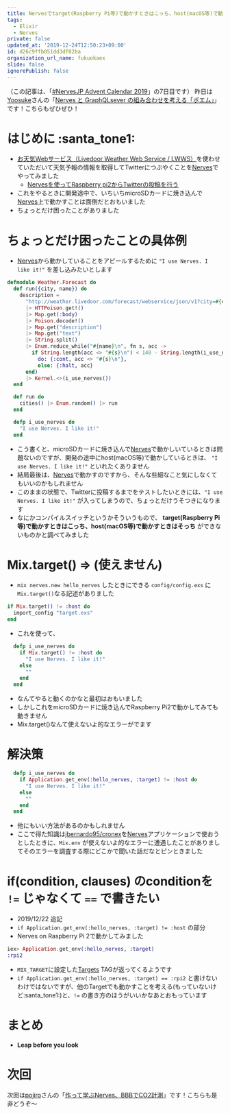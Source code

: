 ```yaml
---
title: Nervesでtarget(Raspberry Pi等)で動かすときはこっち、host(macOS等)で動かすときはそっち
tags:
  - Elixir
  - Nerves
private: false
updated_at: '2019-12-24T12:50:23+09:00'
id: d26c9ffb051dd3df82ba
organization_url_name: fukuokaex
slide: false
ignorePublish: false
---
```

（この記事は、「[#NervesJP Advent Calendar 2019](https://qiita.com/advent-calendar/2019/nervesjp)」の7日目です）
昨日は[Yoosuke](https://qiita.com/Yoosuke)さんの「[Nerves と GraphQLsever の組み合わせを考える「ポエム」](https://qiita.com/Yoosuke/items/50fc77bf8230109cfa88)」です！こちらもぜひぜひ！

# はじめに :santa_tone1: 
- [お天気Webサービス（Livedoor Weather Web Service / LWWS）](http://weather.livedoor.com/weather_hacks/webservice)を使わせていただいて天気予報の情報を取得してTwitterにつぶやくことを[Nerves](https://nerves-project.org/)でやってみました
    - [Nervesを使ってRaspberry pi2からTwitterの投稿を行う](https://qiita.com/torifukukaiou/items/6096c201fbb013e65baa)
- これをやるときに開発途中で、いちいちmicroSDカードに焼き込んで[Nerves](https://nerves-project.org/)上で動かすことは面倒だとおもいました
- ちょっとだけ困ったことがありました

# ちょっとだけ困ったことの具体例
- [Nerves](https://nerves-project.org/)から動かしていることをアピールするために `"I use Nerves. I like it!"` を差し込みたいとします

```Elixir:lib/weather/forecast.ex 
defmodule Weather.Forecast do
  def run({city, name}) do
    description =
      "http://weather.livedoor.com/forecast/webservice/json/v1?city=#{city}"
      |> HTTPoison.get!()
      |> Map.get(:body)
      |> Poison.decode!()
      |> Map.get("description")
      |> Map.get("text")
      |> String.split()
      |> Enum.reduce_while("#{name}\n", fn s, acc ->
        if String.length(acc <> "#{s}\n") < 140 - String.length(i_use_nerves()),
          do: {:cont, acc <> "#{s}\n"},
          else: {:halt, acc}
      end)
      |> Kernel.<>(i_use_nerves())
  end

  def run do
    cities() |> Enum.random() |> run
  end

  defp i_use_nerves do
    "I use Nerves. I like it!"
  end
```
- こう書くと、microSDカードに焼き込んで[Nerves](https://nerves-project.org/)で動かしいているときは問題ないのですが、開発の途中にhost(macOS等)で動かしているときは、 `"I use Nerves. I like it!"` といれたくありません
- 結局最後は、[Nerves](https://nerves-project.org/)で動かすのですから、そんな些細なこと気にしなくてもいいのかもしれません
- このままの状態で、Twitterに投稿するまでをテストしたいときには、`"I use Nerves. I like it!"` が入ってしまうので、ちょっとだけうそつきになります
- なにかコンパイルスイッチというかそういうもので、 **target(Raspberry Pi等)で動かすときはこっち、host(macOS等)で動かすときはそっち** ができないものかと調べてみました

# Mix.target() => (使えません)
- `mix nerves.new hello_nerves` したときにできる `config/config.exs` に `Mix.target()`なる記述がありました

```Elixir:config/config.exs
if Mix.target() != :host do
  import_config "target.exs"
end
```
- これを使って、

```Elixir:lib/weather/forecast.ex 
  defp i_use_nerves do
    if Mix.target() != :host do
      "I use Nerves. I like it!"
    else
      ""
    end
  end
```
- なんてやると動くのかなと最初はおもいました
- しかしこれをmicroSDカードに焼き込んでRaspberry Pi2で動かしてみても動きません
- Mix.target()なんて使えないよ的なエラーがでます

# 解決策
```Elixir:lib/weather/forecast.ex 
  defp i_use_nerves do
    if Application.get_env(:hello_nerves, :target) != :host do
      "I use Nerves. I like it!"
    else
      ""
    end
  end
```

- 他にもいい方法があるのかもしれません
- ここで得た知識は[jbernardo95/cronex](https://github.com/jbernardo95/cronex)を[Nerves](https://nerves-project.org/)アプリケーションで使おうとしたときに、`Mix.env` が使えないよ的なエラーに遭遇したことがありましてそのエラーを調査する際にどこかで聞いた話だなとピンときました

# if(condition, clauses) のconditionを `!=` じゃなくて `==` で書きたい
- 2019/12/22 追記
- `if Application.get_env(:hello_nerves, :target) != :host` の部分
- Nerves on Raspberry Pi 2で動かしてみました

```Elixir
iex> Application.get_env(:hello_nerves, :target)
:rpi2
```
- `MIX_TARGET`に設定した[Targets](https://hexdocs.pm/nerves/targets.html) TAGが返ってくるようです
- `if Application.get_env(:hello_nerves, :target) == :rpi2` と書けないわけではないですが、他のTargetでも動かすことを考える(もっていないけど:santa_tone1:)と、`!=` の書き方のほうがいいかなあとおもっています


# まとめ
- **Leap before you look**

# 次回
次回は[pojiro](https://qiita.com/pojiro)さんの「[作って学ぶNerves、BBBでCO2計測](https://qiita.com/pojiro/items/ffc8f01fed5b02e3b17c)」です！こちらも是非どうぞ～
